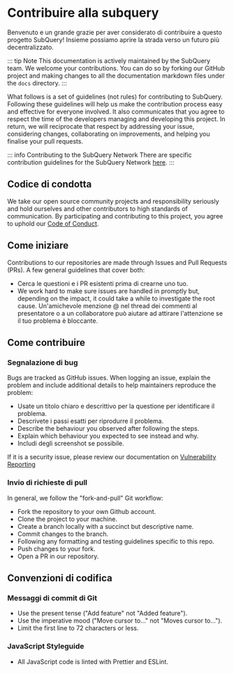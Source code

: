 # Contribuire alla subquery

Benvenuto e un grande grazie per aver considerato di contribuire a questo progetto SubQuery! Insieme possiamo aprire la strada verso un futuro più decentralizzato.

::: tip Note This documentation is actively maintained by the SubQuery team. We welcome your contributions. You can do so by forking our GitHub project and making changes to all the documentation markdown files under the `docs` directory. :::

What follows is a set of guidelines (not rules) for contributing to SubQuery. Following these guidelines will help us make the contribution process easy and effective for everyone involved. It also communicates that you agree to respect the time of the developers managing and developing this project. In return, we will reciprocate that respect by addressing your issue, considering changes, collaborating on improvements, and helping you finalise your pull requests.

::: info Contributing to the SubQuery Network There are specific contribution guidelines for the SubQuery Network [here](../subquery_network/community.md#contributing-to-codebases). :::

## Codice di condotta

We take our open source community projects and responsibility seriously and hold ourselves and other contributors to high standards of communication. By participating and contributing to this project, you agree to uphold our [Code of Conduct](https://github.com/subquery/subql/blob/main/CODE_OF_CONDUCT.md).

## Come iniziare

Contributions to our repositories are made through Issues and Pull Requests (PRs). A few general guidelines that cover both:

- Cerca le questioni e i PR esistenti prima di crearne uno tuo.
- We work hard to make sure issues are handled in promptly but, depending on the impact, it could take a while to investigate the root cause. Un'amichevole menzione @ nel thread dei commenti al presentatore o a un collaboratore può aiutare ad attirare l'attenzione se il tuo problema è bloccante.

## Come contribuire

### Segnalazione di bug

Bugs are tracked as GitHub issues. When logging an issue, explain the problem and include additional details to help maintainers reproduce the problem:

- Usate un titolo chiaro e descrittivo per la questione per identificare il problema.
- Descrivete i passi esatti per riprodurre il problema.
- Describe the behaviour you observed after following the steps.
- Explain which behaviour you expected to see instead and why.
- Includi degli screenshot se possibile.

If it is a security issue, please review our documentation on [Vulnerability Reporting](./vulnerability-reporting.md)

### Invio di richieste di pull

In general, we follow the "fork-and-pull" Git workflow:

- Fork the repository to your own Github account.
- Clone the project to your machine.
- Create a branch locally with a succinct but descriptive name.
- Commit changes to the branch.
- Following any formatting and testing guidelines specific to this repo.
- Push changes to your fork.
- Open a PR in our repository.

## Convenzioni di codifica

### Messaggi di commit di Git

- Use the present tense ("Add feature" not "Added feature").
- Use the imperative mood ("Move cursor to..." not "Moves cursor to...").
- Limit the first line to 72 characters or less.

### JavaScript Styleguide

- All JavaScript code is linted with Prettier and ESLint.

